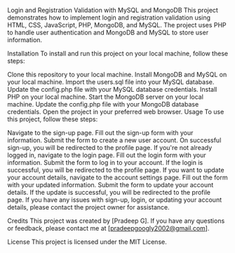 Login and Registration Validation with MySQL and MongoDB
This project demonstrates how to implement login and registration validation using HTML, CSS, JavaScript, PHP, MongoDB, and MySQL. The project uses PHP to handle user authentication and MongoDB and MySQL to store user information.

Installation
To install and run this project on your local machine, follow these steps:

Clone this repository to your local machine. 
Install MongoDB and MySQL on your local machine.
Import the users.sql file into your MySQL database.
Update the config.php file with your MySQL database credentials.
Install PHP on your local machine.
Start the MongoDB server on your local machine.
Update the config.php file with your MongoDB database credentials.
Open the project in your preferred web browser.
Usage
To use this project, follow these steps:

Navigate to the sign-up page.
Fill out the sign-up form with your information.
Submit the form to create a new user account.
On successful sign-up, you will be redirected to the profile page.
If you're not already logged in, navigate to the login page.
Fill out the login form with your information.
Submit the form to log in to your account.
If the login is successful, you will be redirected to the profile page.
If you want to update your account details, navigate to the account settings page.
Fill out the form with your updated information.
Submit the form to update your account details.
If the update is successful, you will be redirected to the profile page.
If you have any issues with sign-up, login, or updating your account details, please contact the project owner for assistance.
 
Credits
This project was created by [Pradeep G]. If you have any questions or feedback, please contact me at [pradeepgoogly2002@gmail.com].

License
This project is licensed under the MIT License.
